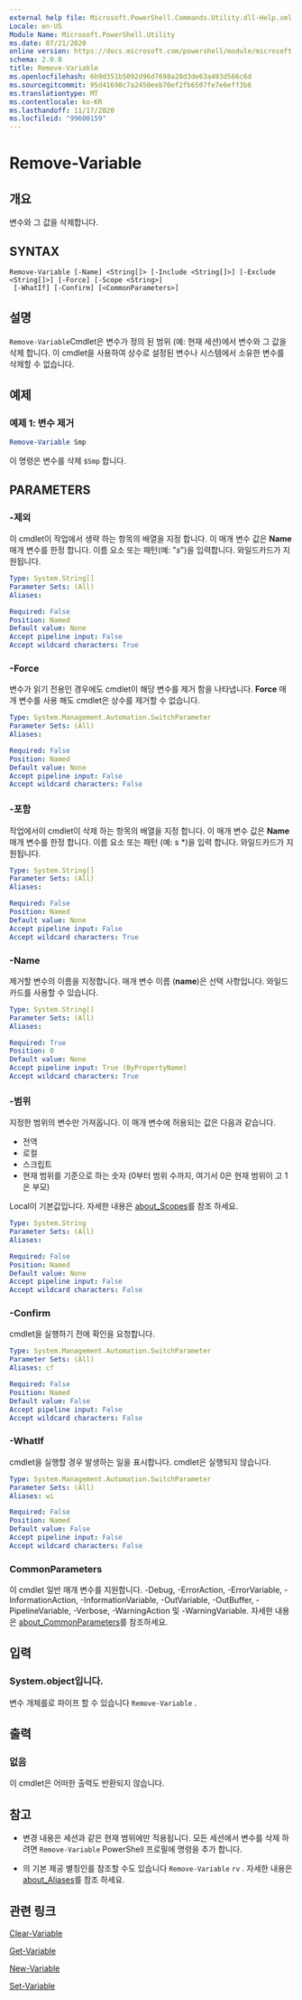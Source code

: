 ```yaml
---
external help file: Microsoft.PowerShell.Commands.Utility.dll-Help.xml
Locale: en-US
Module Name: Microsoft.PowerShell.Utility
ms.date: 07/21/2020
online version: https://docs.microsoft.com/powershell/module/microsoft.powershell.utility/remove-variable?view=powershell-7.2&WT.mc_id=ps-gethelp
schema: 2.0.0
title: Remove-Variable
ms.openlocfilehash: 6b9d351b5092d96d7698a28d3de63a493d566c6d
ms.sourcegitcommit: 95d41698c7a2450eeb70ef2fb6507fe7e6eff3b6
ms.translationtype: MT
ms.contentlocale: ko-KR
ms.lasthandoff: 11/17/2020
ms.locfileid: "99600159"
---
```

# Remove-Variable

## 개요
변수와 그 값을 삭제합니다.

## SYNTAX

```
Remove-Variable [-Name] <String[]> [-Include <String[]>] [-Exclude <String[]>] [-Force] [-Scope <String>]
 [-WhatIf] [-Confirm] [<CommonParameters>]
```

## 설명

`Remove-Variable`Cmdlet은 변수가 정의 된 범위 (예: 현재 세션)에서 변수와 그 값을 삭제 합니다. 이 cmdlet을 사용하여 상수로 설정된 변수나 시스템에서 소유한 변수를 삭제할 수 없습니다.

## 예제

### 예제 1: 변수 제거

```powershell
Remove-Variable Smp
```

이 명령은 변수를 삭제 `$Smp` 합니다.

## PARAMETERS

### -제외

이 cmdlet이 작업에서 생략 하는 항목의 배열을 지정 합니다. 이 매개 변수 값은 **Name** 매개 변수를 한정 합니다. 이름 요소 또는 패턴(예: "*s*")을 입력합니다. 와일드카드가 지원됩니다.

```yaml
Type: System.String[]
Parameter Sets: (All)
Aliases:

Required: False
Position: Named
Default value: None
Accept pipeline input: False
Accept wildcard characters: True
```

### -Force

변수가 읽기 전용인 경우에도 cmdlet이 해당 변수를 제거 함을 나타냅니다. **Force** 매개 변수를 사용 해도 cmdlet은 상수를 제거할 수 없습니다.

```yaml
Type: System.Management.Automation.SwitchParameter
Parameter Sets: (All)
Aliases:

Required: False
Position: Named
Default value: None
Accept pipeline input: False
Accept wildcard characters: False
```

### -포함

작업에서이 cmdlet이 삭제 하는 항목의 배열을 지정 합니다. 이 매개 변수 값은 **Name** 매개 변수를 한정 합니다. 이름 요소 또는 패턴 (예: s *)을 입력 합니다. 와일드카드가 지원됩니다.

```yaml
Type: System.String[]
Parameter Sets: (All)
Aliases:

Required: False
Position: Named
Default value: None
Accept pipeline input: False
Accept wildcard characters: True
```

### -Name

제거할 변수의 이름을 지정합니다. 매개 변수 이름 (**name**)은 선택 사항입니다.
와일드 카드를 사용할 수 있습니다.

```yaml
Type: System.String[]
Parameter Sets: (All)
Aliases:

Required: True
Position: 0
Default value: None
Accept pipeline input: True (ByPropertyName)
Accept wildcard characters: True
```

### -범위

지정한 범위의 변수만 가져옵니다. 이 매개 변수에 허용되는 값은 다음과 같습니다.

- 전역
- 로컬
- 스크립트
- 현재 범위를 기준으로 하는 숫자 (0부터 범위 수까지, 여기서 0은 현재 범위이 고 1은 부모)

Local이 기본값입니다. 자세한 내용은 [about_Scopes](../Microsoft.PowerShell.Core/About/about_Scopes.md)를 참조 하세요.

```yaml
Type: System.String
Parameter Sets: (All)
Aliases:

Required: False
Position: Named
Default value: None
Accept pipeline input: False
Accept wildcard characters: False
```

### -Confirm

cmdlet을 실행하기 전에 확인을 요청합니다.

```yaml
Type: System.Management.Automation.SwitchParameter
Parameter Sets: (All)
Aliases: cf

Required: False
Position: Named
Default value: False
Accept pipeline input: False
Accept wildcard characters: False
```

### -WhatIf

cmdlet을 실행할 경우 발생하는 일을 표시합니다. cmdlet은 실행되지 않습니다.

```yaml
Type: System.Management.Automation.SwitchParameter
Parameter Sets: (All)
Aliases: wi

Required: False
Position: Named
Default value: False
Accept pipeline input: False
Accept wildcard characters: False
```

### CommonParameters

이 cmdlet 일반 매개 변수를 지원합니다. -Debug, -ErrorAction, -ErrorVariable, -InformationAction, -InformationVariable, -OutVariable, -OutBuffer, -PipelineVariable, -Verbose, -WarningAction 및 -WarningVariable. 자세한 내용은 [about_CommonParameters](https://go.microsoft.com/fwlink/?LinkID=113216)를 참조하세요.

## 입력

### System.object입니다.

변수 개체를로 파이프 할 수 있습니다 `Remove-Variable` .

## 출력

### 없음

이 cmdlet은 어떠한 출력도 반환되지 않습니다.

## 참고

- 변경 내용은 세션과 같은 현재 범위에만 적용됩니다. 모든 세션에서 변수를 삭제 하려면 `Remove-Variable` PowerShell 프로필에 명령을 추가 합니다.

- 의 기본 제공 별칭인를 참조할 수도 있습니다 `Remove-Variable` `rv` . 자세한 내용은 [about_Aliases](../Microsoft.PowerShell.Core/About/about_Aliases.md)를 참조 하세요.

## 관련 링크

[Clear-Variable](Clear-Variable.md)

[Get-Variable](Get-Variable.md)

[New-Variable](New-Variable.md)

[Set-Variable](Set-Variable.md)

